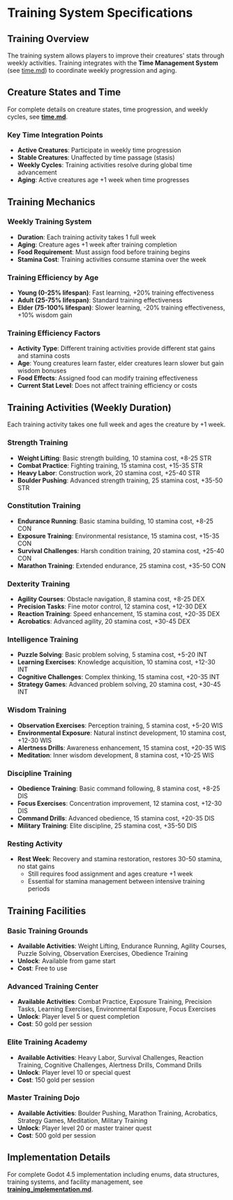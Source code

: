 # Training System Specifications

## Training Overview

The training system allows players to improve their creatures' stats through weekly activities. Training integrates with the **Time Management System** (see [time.md](../systems/time.md)) to coordinate weekly progression and aging.

## Creature States and Time

For complete details on creature states, time progression, and weekly cycles, see **[time.md](../systems/time.md)**.

### Key Time Integration Points
- **Active Creatures**: Participate in weekly time progression
- **Stable Creatures**: Unaffected by time passage (stasis)
- **Weekly Cycles**: Training activities resolve during global time advancement
- **Aging**: Active creatures age +1 week when time progresses

## Training Mechanics

### Weekly Training System
- **Duration**: Each training activity takes 1 full week
- **Aging**: Creature ages +1 week after training completion
- **Food Requirement**: Must assign food before training begins
- **Stamina Cost**: Training activities consume stamina over the week

### Training Efficiency by Age
- **Young (0-25% lifespan)**: Fast learning, +20% training effectiveness
- **Adult (25-75% lifespan)**: Standard training effectiveness
- **Elder (75-100% lifespan)**: Slower learning, -20% training effectiveness, +10% wisdom gain

### Training Efficiency Factors
- **Activity Type**: Different training activities provide different stat gains and stamina costs
- **Age**: Young creatures learn faster, elder creatures learn slower but gain wisdom bonuses
- **Food Effects**: Assigned food can modify training effectiveness
- **Current Stat Level**: Does not affect training efficiency or costs

## Training Activities (Weekly Duration)

Each training activity takes one full week and ages the creature by +1 week.

### Strength Training
- **Weight Lifting**: Basic strength building, 10 stamina cost, +8-25 STR
- **Combat Practice**: Fighting training, 15 stamina cost, +15-35 STR
- **Heavy Labor**: Construction work, 20 stamina cost, +25-40 STR
- **Boulder Pushing**: Advanced strength training, 25 stamina cost, +35-50 STR

### Constitution Training
- **Endurance Running**: Basic stamina building, 10 stamina cost, +8-25 CON
- **Exposure Training**: Environmental resistance, 15 stamina cost, +15-35 CON
- **Survival Challenges**: Harsh condition training, 20 stamina cost, +25-40 CON
- **Marathon Training**: Extended endurance, 25 stamina cost, +35-50 CON

### Dexterity Training
- **Agility Courses**: Obstacle navigation, 8 stamina cost, +8-25 DEX
- **Precision Tasks**: Fine motor control, 12 stamina cost, +12-30 DEX
- **Reaction Training**: Speed enhancement, 15 stamina cost, +20-35 DEX
- **Acrobatics**: Advanced agility, 20 stamina cost, +30-45 DEX

### Intelligence Training
- **Puzzle Solving**: Basic problem solving, 5 stamina cost, +5-20 INT
- **Learning Exercises**: Knowledge acquisition, 10 stamina cost, +12-30 INT
- **Cognitive Challenges**: Complex thinking, 15 stamina cost, +20-35 INT
- **Strategy Games**: Advanced problem solving, 20 stamina cost, +30-45 INT

### Wisdom Training
- **Observation Exercises**: Perception training, 5 stamina cost, +5-20 WIS
- **Environmental Exposure**: Natural instinct development, 10 stamina cost, +12-30 WIS
- **Alertness Drills**: Awareness enhancement, 15 stamina cost, +20-35 WIS
- **Meditation**: Inner wisdom development, 8 stamina cost, +10-25 WIS

### Discipline Training
- **Obedience Training**: Basic command following, 8 stamina cost, +8-25 DIS
- **Focus Exercises**: Concentration improvement, 12 stamina cost, +12-30 DIS
- **Command Drills**: Advanced obedience, 15 stamina cost, +20-35 DIS
- **Military Training**: Elite discipline, 25 stamina cost, +35-50 DIS

### Resting Activity
- **Rest Week**: Recovery and stamina restoration, restores 30-50 stamina, no stat gains
  - Still requires food assignment and ages creature +1 week
  - Essential for stamina management between intensive training periods

## Training Facilities

### Basic Training Grounds
- **Available Activities**: Weight Lifting, Endurance Running, Agility Courses, Puzzle Solving, Observation Exercises, Obedience Training
- **Unlock**: Available from game start
- **Cost**: Free to use

### Advanced Training Center
- **Available Activities**: Combat Practice, Exposure Training, Precision Tasks, Learning Exercises, Environmental Exposure, Focus Exercises
- **Unlock**: Player level 5 or quest completion
- **Cost**: 50 gold per session

### Elite Training Academy
- **Available Activities**: Heavy Labor, Survival Challenges, Reaction Training, Cognitive Challenges, Alertness Drills, Command Drills
- **Unlock**: Player level 10 or special quest
- **Cost**: 150 gold per session

### Master Training Dojo
- **Available Activities**: Boulder Pushing, Marathon Training, Acrobatics, Strategy Games, Meditation, Military Training
- **Unlock**: Player level 20 or master trainer quest
- **Cost**: 500 gold per session

## Implementation Details

For complete Godot 4.5 implementation including enums, data structures, training systems, and facility management, see **[training_implementation.md](training_implementation.md)**.